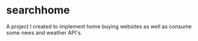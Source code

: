 # searchhome
A project I created to implement home buying websites as well as consume some news and weather API's.
